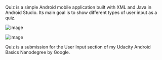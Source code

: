 Quiz is a simple Android mobile application built with XML and Java in Android Studio.
Its main goal is to show different types of user input as a quiz.

![image](https://user-images.githubusercontent.com/46302098/194727569-f4b12901-c451-4ab6-b55d-2ca51a0537f6.png)

![image](https://user-images.githubusercontent.com/46302098/194727532-bab6326e-5d46-42a0-a3ac-2ccce4c1ad3a.png)

Quiz is a submission for the User Input section of my Udacity Android Basics Nanodegree by Google.
